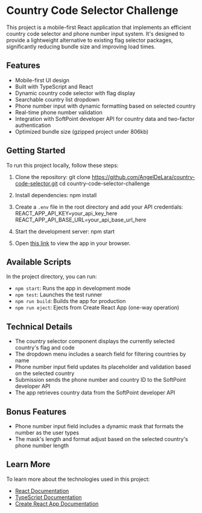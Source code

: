 # Country Code Selector Challenge

This project is a mobile-first React application that implements an efficient country code selector and phone number input system. It's designed to provide a lightweight alternative to existing flag selector packages, significantly reducing bundle size and improving load times.

## Features

- Mobile-first UI design
- Built with TypeScript and React
- Dynamic country code selector with flag display
- Searchable country list dropdown
- Phone number input with dynamic formatting based on selected country
- Real-time phone number validation
- Integration with SoftPoint developer API for country data and two-factor authentication
- Optimized bundle size (gzipped project under 806kb)

## Getting Started

To run this project locally, follow these steps:

1. Clone the repository:
   git clone https://github.com/AngelDeLara/country-code-selector.git
   cd country-code-selector-challenge

2. Install dependencies:
   npm install

3. Create a `.env` file in the root directory and add your API credentials:
   REACT_APP_API_KEY=your_api_key_here
   REACT_APP_API_BASE_URL=your_api_base_url_here

4. Start the development server:
   npm start

5. Open [this link](https://country-code-selector.vercel.app/) to view the app in your browser.

## Available Scripts

In the project directory, you can run:

- `npm start`: Runs the app in development mode
- `npm test`: Launches the test runner
- `npm run build`: Builds the app for production
- `npm run eject`: Ejects from Create React App (one-way operation)

## Technical Details

- The country selector component displays the currently selected country's flag and code
- The dropdown menu includes a search field for filtering countries by name
- Phone number input field updates its placeholder and validation based on the selected country
- Submission sends the phone number and country ID to the SoftPoint developer API
- The app retrieves country data from the SoftPoint developer API

## Bonus Features

- Phone number input field includes a dynamic mask that formats the number as the user types
- The mask's length and format adjust based on the selected country's phone number length

## Learn More

To learn more about the technologies used in this project:

- [React Documentation](https://reactjs.org/)
- [TypeScript Documentation](https://www.typescriptlang.org/docs/)
- [Create React App Documentation](https://facebook.github.io/create-react-app/docs/getting-started)